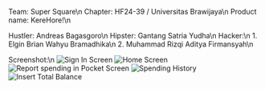 Team: Super Square\n
Chapter: HF24-39 / Universitas Brawijaya\n
Product name: KereHore!\n

Hustler: Andreas Bagasgoro\n
Hipster: Gantang Satria Yudha\n
Hacker:\n
    1. Elgin Brian Wahyu Bramadhika\n
    2. Muhammad Rizqi Aditya Firmansyah\n

Screenshot:\n
![Sign In Screen](https://github.com/elginbrian/HackFest-KereHore/assets/132267129/c18a15b7-0649-48df-b2b2-590ef97b0c56) 
![Home Screen](https://github.com/elginbrian/HackFest-KereHore/assets/132267129/0c42f204-2c01-4120-9ee4-55713c43e366)
![Report spending in Pocket Screen](https://github.com/elginbrian/HackFest-KereHore/assets/132267129/74dbcb9f-0103-4deb-acaf-8ac531ab790a)
![Spending History](https://github.com/elginbrian/HackFest-KereHore/assets/132267129/f27fba3c-6d65-41ec-b9b4-2a57ba0c7cfa)
![Insert Total Balance](https://github.com/elginbrian/HackFest-KereHore/assets/132267129/42a752e8-3b81-453a-97c6-be5ca5d47e9f)





